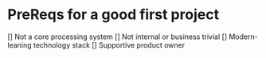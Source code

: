 # PreReqs for a good first project

[] Not a core processing system 
[] Not internal or business trivial
[] Modern-leaning technology stack
[] Supportive product owner

